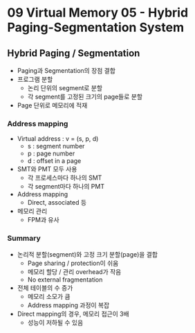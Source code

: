 # 09 Virtual Memory 05 - Hybrid Paging-Segmentation System

## Hybrid Paging / Segmentation

- Paging과 Segmentation의 장점 결합
- 프로그램 분할
  - 논리 단위의 segment로 분할
  - 각 segment를 고정된 크기의 page들로 분할
- Page 단위로 메모리에 적재



### Address mapping

- Virtual address : v = (s, p, d)
  - s : segment number
  - p : page number
  - d : offset in a page
- SMT와 PMT 모두 사용
  - 각 프로세스마다 하나의 SMT
  - 각 segment마다 하나의 PMT
- Address mapping
  - Direct, associated 등
- 메모리 관리
  - FPM과 유사



### Summary

- 논리적 분할(segment)와 고정 크기 분할(page)을 결합
  - Page sharing / protection이 쉬움
  - 메모리 할당 / 관리 overhead가 작음
  - No external fragmentation
- 전체 테이블의 수 증가
  - 메모리 소모가 큼
  - Address mapping 과정이 복잡
- Direct mapping의 경우, 메모리 접근이 3배
  - 성능이 저하될 수 있음